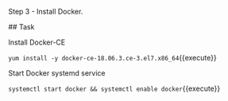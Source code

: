 Step 3 - Install Docker.

## Task

Install Docker-CE

`yum install -y docker-ce-18.06.3.ce-3.el7.x86_64`{{execute}}

Start Docker systemd service

`systemctl start docker && systemctl enable docker`{{execute}}
